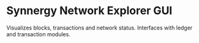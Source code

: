 # Synnergy Network Explorer GUI

Visualizes blocks, transactions and network status. Interfaces with ledger and transaction modules.
